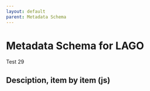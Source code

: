 ```yaml
---
layout: default
parent: Metadata Schema
---
```


# Metadata Schema for LAGO

Test 29

## Desciption, item by item (js) 

<script src="https://code.jquery.com/jquery-3.2.1.min.js"></script>
<script>
$().ready(function(){
    $.getJSON( "/DMP/schema/test.json", function( data ) {
        var graphelements = data["@graph"];
		// iterate 
		for (i=0; i<=graphelements.length-1; i++) {
		    var id=data["@graph"][i]["@id"];
			// append a <li> list items
			$('#text').append("<li>"+id+"</li>");
		}
  });
});
</script>
 
<div id="text"></div>
